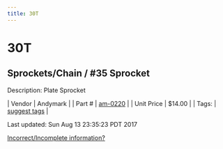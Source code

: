 ```yaml
---
title: 30T
---
```


# 30T
## Sprockets/Chain / #35 Sprocket
Description: 	Plate Sprocket 

| Vendor | Andymark | 
| Part # | [am-0220](http://www.andymark.com/Sprocket-p/am-0220.htm) | 
| Unit Price | $14.00 | 
| Tags: | [suggest tags](https://docs.google.com/forms/d/e/1FAIpQLSeWyY8v3RgOty-MyWmh9U0iivNYN_molChYyS-0U-o-kOAv_g/viewform) | 

Last updated: Sun Aug 13 23:35:23 PDT 2017

 [Incorrect/Incomplete information?](https://docs.google.com/forms/d/e/1FAIpQLSeWyY8v3RgOty-MyWmh9U0iivNYN_molChYyS-0U-o-kOAv_g/viewform)